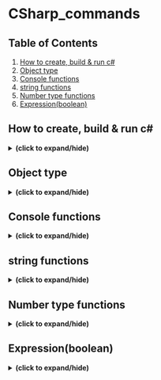 # CSharp_commands

## Table of Contents
1. [How to create, build & run c#](#how_to_run)
2. [Object type](#object_type)
3. [Console functions](#console_functions)
4. [string functions](#string_functions)
5. [Number type functions](#number_functions)
6. [Expression(boolean)](#expression)

<a id="how_to_run"></a>
## How to create, build & run c#
<details close>
<summary><b>(click to expand/hide)</b></summary>
<!-- MarkdownTOC -->

1. make sure to have .NET SDK install
   - visit this [link for more detail](https://learn.microsoft.com/en-us/training/modules/install-configure-visual-studio-code/6-exercise-install-dotnet).
2. make sure to have c# extension install in vs code
   - visit this [link for more detail](https://learn.microsoft.com/en-us/training/modules/install-configure-visual-studio-code/5-exercise-configure-visual-studio-code).
3. create c# project
   - in Terminal run:
   ```c#
   dotnet new console -o ./CsharpProjects/TestProject
   ```
4. build c# project
   - first make sure terminal path located in the project folder, then run:
   ```c#
   dotnet build
   ```
5. run c# project
   - first make sure terminal path located in the project folder and has done step 4, then run:
   ```c#
   dotnet run
   ```

<!-- /MarkdownTOC -->
</details>

<a id="object_type"></a>
## Object type
<details close>
<summary><b>(click to expand/hide)</b></summary>
<!-- MarkdownTOC -->
   
- **int** (4 bytes : -2,147,483,648 to 2,147,483,647)
- **long** (8 bytes : -9,223,372,036,854,775,808 to 9,223,372,036,854,775,807)
- **float** (4 bytes : 6 to 7 decimal digits)
- **double** (8 bytes : 15 decimal digits)
- **bool** (1 bit : true/false)
- **char** (2 bytes : character/letter)
- **string** (2 bytes per character)
- **var** (implicitly typed local variable - Must be initialize)

<!-- /MarkdownTOC -->
</details>

<a id="console_functions"></a>
## Console functions
<details close>
<summary><b>(click to expand/hide)</b></summary>
<!-- MarkdownTOC -->
 
- console print new line
  ```c#
    Console.WriteLine("Hello World!");
    Console.WriteLine('H');
    Console.WriteLine(123);
  ```
- console print
  ```c#
    Console.Write("Hello World!");
  ```
- other
  ```c#
    Console.WriteLine("Hello" + " " + "World!");
  ```

<!-- /MarkdownTOC -->
</details>

<a id="string_functions"></a>
## string functions
<details close>
<summary><b>(click to expand/hide)</b></summary>
<!-- MarkdownTOC -->

### escape sequences
- ```c#
    Console.WriteLine("Hello\nWorld!"); // add new line
    Console.WriteLine("Hello\tWorld!"); // add tab
    Console.WriteLine("Hello \"World\"!"); // add "
    Console.WriteLine("c:\\source\\repos"); // add \
    Console.WriteLine(@"    c:\source\repos    
        (this is where your code goes)"); // @(verbatim) keep all whitespace and character without need of escape backslash
    Console.WriteLine("\u3053\u3093\u306B\u3061\u306F World!"); // unicode escape character
  ```
### interpolation
- string interpolation
  ```c#
    string message = greeting + " " + firstName + "!";
    // is same as
    string message = $"{greeting} {firstName}!";
  ```
- string interpolation and verbatim
  ```c#
    string projectName = "First-Project";
    Console.WriteLine($@"C:\Output\{projectName}\Data");
  ```

### Contains function
- check if a string contains a substring
  ```c#
   string pangram = "The quick brown fox jumps over the lazy dog.";
   Console.WriteLine(pangram.Contains("fox")); // True
   Console.WriteLine(pangram.Contains("cow")); // False
  ```
<!-- /MarkdownTOC -->
</details>

<a id="number_functions"></a>
## Number type functions
<details close>
<summary><b>(click to expand/hide)</b></summary>
<!-- MarkdownTOC -->
   
### integer
- math operations
  ```c#
   int sum = 7 + 5; // 12
   sum += 5; // 17
   sum ++; // 18
   sum --; // 17
   sum -= 5; // 12
   sum = sum + 10; // 22
   int difference = 7 - 5; // 2
   int product = 7 * 5; // 35
   int quotient = 7 / 5; // 1
  ```
- modulus
  ```c#
   int a = 200 % 5; // 0
   int b = 7 % 5; // 2
  ```
### decimal
- decimal quotient
  ```c#
    decimal decimalQuotient = 7.0m / 5; // 1.4
  ```
  
<!-- /MarkdownTOC -->
</details>

<a id="expression"></a>
## Expression(boolean)
<details close>
<summary><b>(click to expand/hide)</b></summary>
<!-- MarkdownTOC -->
 
- basics
  ```c#
   Console.WriteLine("a" != "a"); // False
   Console.WriteLine("a" != "A"); // True
   Console.WriteLine(1 != 2); // True
   string myValue = "a";
   Console.WriteLine(myValue != "a"); // False
  ```
  ```c#
   Console.WriteLine(1 > 2); // False
   Console.WriteLine(1 < 2); // True
   Console.WriteLine(1 >= 1); // True
   Console.WriteLine(1 <= 1); // True
  ```
### Conditional operator
- ```c#
   <evaluate this condition> ? <if condition is true, return this value: <if condition is false, return this value>
  ```
- example
  ```c#
   int saleAmount = 1001;
   int discount = saleAmount > 1000 ? 100 : 50;
   Console.WriteLine($"Discount: {discount}");
  ```
  
<!-- /MarkdownTOC -->
</details>
